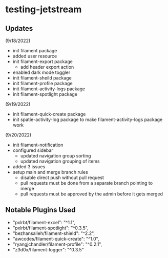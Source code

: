 # testing-jetstream


## Updates

(9/18/2022)
- init filament package
- added user resource
- init filament-export package
    - add header export action
- enabled dark mode toggler
- init filament-sheild package
- init filament-profile package
- init filament-activity-logs package
- init filament-spotlight package

(9/19/2022)
- init filament-quick-create package
- init spatie-activity-log package to make filament-activity-logs package work

(9/20/2022)
- init filament-notification
- configured sidebar
    - updated navigation group sorting
    - updated navigation grouping of items
- added 3 issues
- setup main and merge branch rules
    - disable direct push without pull request
    - pull requests must be done from a separate branch pointing to merge
    - pull requests must be approved by the admin before it gets merged

## Notable Plugins Used
- "pxlrbt/filament-excel": "^1.1",
- "pxlrbt/filament-spotlight": "^0.3.5",
- "bezhansalleh/filament-shield": "^2.2",
- "awcodes/filament-quick-create": "^1.0",
- "ryangjchandler/filament-profile": "^0.2.1",
- "z3d0x/filament-logger": "^0.3.5"
